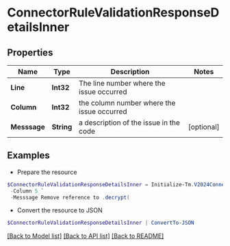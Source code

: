 # ConnectorRuleValidationResponseDetailsInner
## Properties

Name | Type | Description | Notes
------------ | ------------- | ------------- | -------------
**Line** | **Int32** | The line number where the issue occurred | 
**Column** | **Int32** | the column number where the issue occurred | 
**Messsage** | **String** | a description of the issue in the code | [optional] 

## Examples

- Prepare the resource
```powershell
$ConnectorRuleValidationResponseDetailsInner = Initialize-Tm.V2024ConnectorRuleValidationResponseDetailsInner  -Line 2 `
 -Column 5 `
 -Messsage Remove reference to .decrypt(
```

- Convert the resource to JSON
```powershell
$ConnectorRuleValidationResponseDetailsInner | ConvertTo-JSON
```

[[Back to Model list]](../README.md#documentation-for-models) [[Back to API list]](../README.md#documentation-for-api-endpoints) [[Back to README]](../README.md)

